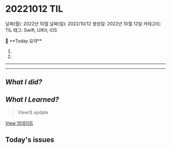 # 20221012 TIL

날짜(월): 2022년 10월
날짜(일): 2022/10/12
생성일: 2022년 10월 12일
카테고리: TIL
태그: Swift, UIKit, iOS

<aside>
🌟 **Today 요약**

1. 
2. 

---

---

</aside>

## *What I did?*

## *What I Learned?*

> View의 update
> 

[View 업데이트](https://www.notion.so/View-ab1030117cac4095b737a95f5c8fbdfa) 

## Today's issues
